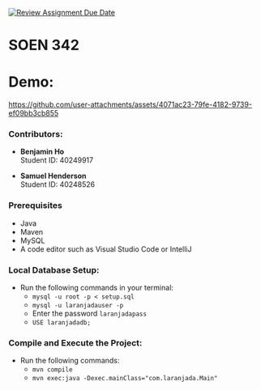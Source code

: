 [![Review Assignment Due Date](https://classroom.github.com/assets/deadline-readme-button-22041afd0340ce965d47ae6ef1cefeee28c7c493a6346c4f15d667ab976d596c.svg)](https://classroom.github.com/a/-9QgYBSe)
# SOEN 342 

# Demo:
https://github.com/user-attachments/assets/4071ac23-79fe-4182-9739-ef09bb3cb855

### Contributors:
- **Benjamin Ho**  
  Student ID: 40249917

- **Samuel Henderson**  
  Student ID: 40248526

### Prerequisites
- Java
- Maven
- MySQL
- A code editor such as Visual Studio Code or IntelliJ

### Local Database Setup:
- Run the following commands in your terminal:
    - `mysql -u root -p < setup.sql`
    - `mysql -u laranjadauser -p`
    - Enter the password `laranjadapass`
    - `USE laranjadadb;`

### Compile and Execute the Project:
- Run the following commands:
    - `mvn compile`
    - `mvn exec:java -Dexec.mainClass="com.laranjada.Main"`

